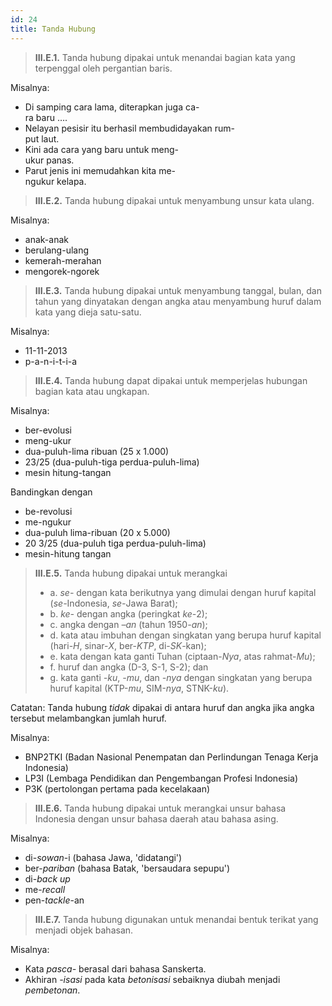 ```yaml
---
id: 24
title: Tanda Hubung
---
```


> **III.E.1.** Tanda hubung dipakai untuk menandai bagian kata yang terpenggal oleh pergantian baris.

Misalnya:

- Di samping cara lama, diterapkan juga ca-  
  ra baru ….
- Nelayan pesisir itu berhasil membudidayakan rum-  
  put laut.
- Kini ada cara yang baru untuk meng-  
  ukur panas.
- Parut jenis ini memudahkan kita me-  
  ngukur kelapa.

> **III.E.2.** Tanda hubung dipakai untuk menyambung unsur kata ulang.

Misalnya:

- anak-anak
- berulang-ulang
- kemerah-merahan
- mengorek-ngorek

> **III.E.3.** Tanda hubung dipakai untuk menyambung tanggal, bulan, dan tahun yang dinyatakan dengan angka atau menyambung huruf dalam kata yang dieja satu-satu.

Misalnya:

- 11-11-2013
- p-a-n-i-t-i-a

> **III.E.4.** Tanda hubung dapat dipakai untuk memperjelas hubungan bagian kata atau ungkapan.

Misalnya:

- ber-evolusi
- meng-ukur
- dua-puluh-lima ribuan (25 x 1.000)
- 23/25 (dua-puluh-tiga perdua-puluh-lima)
- mesin hitung-tangan

Bandingkan dengan

- be-revolusi
- me-ngukur
- dua-puluh lima-ribuan (20 x 5.000)
- 20 3/25 (dua-puluh tiga perdua-puluh-lima)
- mesin-hitung tangan

> **III.E.5.** Tanda hubung dipakai untuk merangkai
>
> - a. _se-_ dengan kata berikutnya yang dimulai dengan huruf kapital (<em>se-</em>Indonesia, <em>se-</em>Jawa Barat);
> - b. _ke-_ dengan angka (peringkat <em>ke-</em>2);
> - c. angka dengan _–an_ (tahun 1950<em>-an</em>);
> - d. kata atau imbuhan dengan singkatan yang berupa huruf kapital (hari-_H_, sinar-_X_, ber-_KTP_, di-_SK_-kan);
> - e. kata dengan kata ganti Tuhan (ciptaan-_Nya_, atas rahmat-_Mu_);
> - f. huruf dan angka (D-3, S-1, S-2); dan
> - g. kata ganti _-ku_, _-mu_, dan _-nya_ dengan singkatan yang berupa huruf kapital (KTP-_mu_, SIM-_nya_, STNK-_ku_).

Catatan: Tanda hubung _tidak_ dipakai di antara huruf dan angka jika angka tersebut melambangkan jumlah huruf.

Misalnya:

- BNP2TKI (Badan Nasional Penempatan dan Perlindungan Tenaga Kerja Indonesia)
- LP3I (Lembaga Pendidikan dan Pengembangan Profesi Indonesia)
- P3K (pertolongan pertama pada kecelakaan)

> **III.E.6.** Tanda hubung dipakai untuk merangkai unsur bahasa Indonesia dengan unsur bahasa daerah atau bahasa asing.

Misalnya:

- di-_sowan_-i (bahasa Jawa, 'didatangi')
- ber-_pariban_ (bahasa Batak, 'bersaudara sepupu')
- di-_back up_
- me-_recall_
- pen-_tackle_-an

> **III.E.7.** Tanda hubung digunakan untuk menandai bentuk terikat yang menjadi objek bahasan.

Misalnya:

- Kata _pasca-_ berasal dari bahasa Sanskerta.
- Akhiran _-isasi_ pada kata _betonisasi_ sebaiknya diubah menjadi _pembetonan_.
